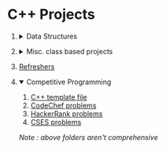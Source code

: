 # C++ Projects

1. <details>
    <summary> Data Structures </summary>

    1. [Linked list class](DataStructures/LinkedList/include/list.h)
    2. [Stack implemented using node pointer](DataStructures/Stack/include/Stack.hpp)
    3. [Queue implemented using node pointers](DataStructures/Queue/include/Queue.hpp)

  </details>


2. <details>
    <summary> Misc. class based projects </summary>

    1. [myString class](Misc/String/include/mystring.hpp)
    2. [Class modelling complex numbers](Misc/ComplexNumbers/include/cmpx.hpp)
    3. [Class modelling vectors (euclidean)](Misc/Vector/include/vector.hpp) 
   
  </details>

3. [Refreshers](Misc/Refreshers/src/main.cpp)

4. <details open>
    <summary> Competitive Programming </summary>
    

    1. [C++ template file](Misc/template.cpp) 
    2. [CodeChef problems](CompetitiveProgramming/CodeChef/README.md)
    3. [HackerRank problems](CompetitiveProgramming/HackerRank/README.md)
    4. [CSES problems](CompetitiveProgramming/CSES/README.md)  
   

    _Note : above folders aren't comprehensive_
    
    </details>
